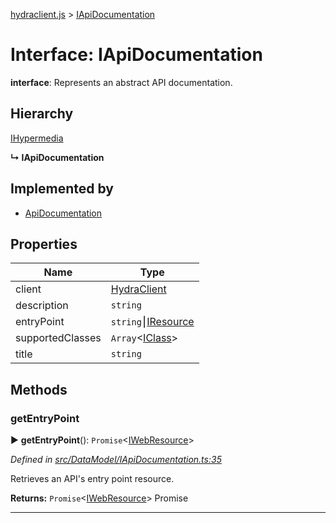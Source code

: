 [hydraclient.js](../README.md) > [IApiDocumentation](../interfaces/iapidocumentation.md)



# Interface: IApiDocumentation

**interface**: Represents an abstract API documentation.

## Hierarchy


 [IHypermedia](ihypermedia.md)

**↳ IApiDocumentation**







## Implemented by

* [ApiDocumentation](../classes/apidocumentation.md)


## Properties

| Name  | Type                
| ------ | ------------------- 
| client | [HydraClient](../classes/hydraclient.md)
| description | `string`
| entryPoint | `string`⎮[IResource](iresource.md)
| supportedClasses | `Array`<[IClass](iclass.md)>
| title | `string`


## Methods
<a id="getentrypoint"></a>

###  getEntryPoint

► **getEntryPoint**(): `Promise`<[IWebResource](iwebresource.md)>




*Defined in [src/DataModel/IApiDocumentation.ts:35](https://github.com/HydraCG/Heracles.ts/blob/master/src/DataModel/IApiDocumentation.ts#L35)*



Retrieves an API's entry point resource.




**Returns:** `Promise`<[IWebResource](iwebresource.md)>
Promise<IWebResource>






___


